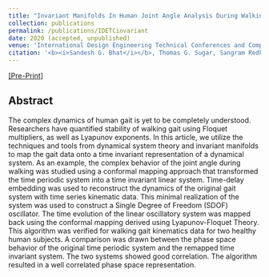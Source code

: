 ```yaml
---
title: "Invariant Manifolds In Human Joint Angle Analysis During Walking Gait"
collection: publications
permalink: /publications/IDETCinvariant
date: 2020 (accepted, unpublished)
venue: 'International Design Engineering Technical Conferences and Computers and Information in Engineering Conference'
citation: '<b><i>Sandesh G. Bhat</i></b>, Thomas G. Sugar, Sangram Redkar.'
---
```


[[Pre-Print]](http://mrsandeshbhat.github.io/files/invar_mani.pdf)

## Abstract
The complex dynamics of human gait is yet to be completely understood. Researchers have quantified stability of walking gait using Floquet multipliers, as well as Lyapunov exponents. In this article, we utilize the techniques and tools from dynamical system theory and invariant manifolds to map the gait data onto a time invariant representation of a dynamical system. As an example, the complex behavior of the joint angle during walking was studied using a conformal mapping approach that transformed the time periodic system into a time invariant linear system. Time-delay embedding was used to reconstruct the dynamics of the original gait system with time series kinematic data. This minimal realization of the system was used to construct a Single Degree of Freedom (SDOF) oscillator.  The time evolution of the linear oscillatory system was mapped back using the conformal mapping derived using Lyapunov-Floquet Theory. This algorithm was verified for walking gait kinematics data for two healthy human subjects. A comparison was drawn between the phase space behavior of the original time periodic system and the remapped time invariant system. The two systems showed good correlation. The algorithm resulted in a well correlated phase space representation.